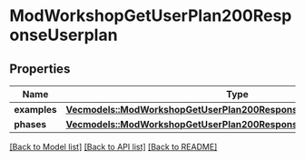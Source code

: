 # ModWorkshopGetUserPlan200ResponseUserplan

## Properties

Name | Type | Description | Notes
------------ | ------------- | ------------- | -------------
**examples** | [**Vec<models::ModWorkshopGetUserPlan200ResponseUserplanExamplesInner>**](mod_workshop_get_user_plan_200_response_userplan_examples_inner.md) |  | 
**phases** | [**Vec<models::ModWorkshopGetUserPlan200ResponseUserplanPhasesInner>**](mod_workshop_get_user_plan_200_response_userplan_phases_inner.md) |  | 

[[Back to Model list]](../README.md#documentation-for-models) [[Back to API list]](../README.md#documentation-for-api-endpoints) [[Back to README]](../README.md)


